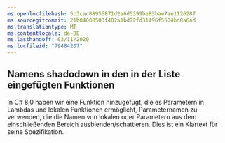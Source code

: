 ```yaml
---
ms.openlocfilehash: 5c3cac88955871d2a6d5399be83bae7ae1126287
ms.sourcegitcommit: 21b04008503f402a1bd72fd31496f5604bd8a6ad
ms.translationtype: MT
ms.contentlocale: de-DE
ms.lasthandoff: 03/11/2020
ms.locfileid: "79484207"
---
```

## <a name="name-shadowing-in-nested-functions"></a>Namens shadodown in den in der Liste eingefügten Funktionen

In C# 8,0 haben wir eine Funktion hinzugefügt, die es Parametern in Lambdas und lokalen Funktionen ermöglicht, Parameternamen zu verwenden, die die Namen von lokalen oder Parametern aus dem einschließenden Bereich ausblenden/schattieren. Dies ist ein Klartext für seine Spezifikation.

